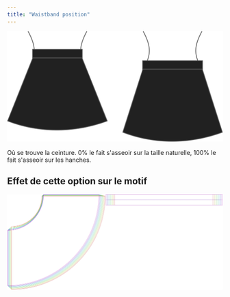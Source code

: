 ```yaml
---
title: "Waistband position"
---
```


![Position de ceinture](waistbandposition.svg)

Où se trouve la ceinture. 0% le fait s'asseoir sur la taille naturelle, 100% le fait s'asseoir sur les hanches.

## Effet de cette option sur le motif

![Cette image montre l'effet de cette option en superposant plusieurs variantes qui ont une valeur différente pour cette option](sandy_waistbandposition_sample.svg "Effet de cette option sur le modèle")
